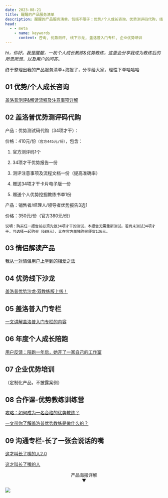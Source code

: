 ```yaml
---
date: 2023-08-21
title: 醒醒的产品服务清单
description: 醒醒的产品服务清单，包括不限于：优势/个人成长咨询，优势测评码代购，线下沙龙，盖洛普入门专栏，年度个人成长陪跑，企业优势培训，优势教练训练营等
head:
  - - meta
    - name: keywords
      content: 咨询, 优势测评, 线下沙龙, 盖洛普入门专栏, 企业优势培训
---
```


*hi，你好。我是醒醒，一枚个人成长教练&优势教练，这里会分享我成为教练后的所思所想，以及用户的问答。*

终于整理出我的产品服务清单+海报了，分享给大家，理性下单哈哈哈

## 01 优势/个人成长咨询

[盖洛普测评&解读流程及注意事项详解](../gallup/evaluation.md)

## 02 盖洛普优势测评码代购

产品：优势测试码代购（34项才干）：

价格：410元/份`（官方445元/份）`，包含：

1. 官方测评码1个

2. 34项才干优势报告一份

3. 测评注意事项及流程文档一份（提高准确率）

4. 赠送34项才干卡片电子版一份

5. 赠送个人优势挖掘教练书单1份

产品：销售者/经理人/领导者优势报告3选1

价格：350元/份（官方380元/份）

`说明：购买任一报告前必须先做34项才干的测试，本报告无需重新测试。若尚未测试34项才干，可选择一起购买（689元），比在官方单独购买便宜136元。`

## 03 情侣解读产品

[我从一对情侣用户上学到的相爱之法](../consult/dairy/love-method.md)

## 04 优势线下沙龙

[盖洛普优势沙龙·双教练版上线！](https://mp.weixin.qq.com/s/YEg8uqdwV8kKaW9Xm2lkAg)

## 05 盖洛普入门专栏

[一文讲解盖洛普入门专栏的内容](../gallup/start/get-start-column.md)

## 06 年度个人成长陪跑

[用户反馈：陪跑一年后，她开了一家自己的工作室](../consult/run/user-feedback.md)

## 07 企业优势培训

（定制化产品，不披露案例）

## 08 合作课-优势教练训练营

[攻略：如何成为一名合格的优势教练？](../gallup/coach/to-be-a-coach.md)

[一文带你了解盖洛普优势教练是做什么的？](../gallup/coach/what-gallup-coach-is.md)

## 09 沟通专栏-长了一张会说话的嘴

[这才叫长了嘴的人2.0](https://mp.weixin.qq.com/s/6Ny6oGDFklbb75gm-WI0Qg)

[这才叫长了嘴的人](https://mp.weixin.qq.com/s/qPVHtc4wUmhMwDbARR_76A)

<div align=center>产品海报详解</div>
<div align=center>▼</div>

![](https://vip.helloimg.com/i/2024/03/02/65e2a6bfc7e35.jpeg)